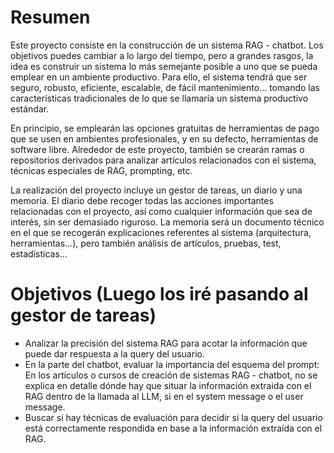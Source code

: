 # Resumen
Este proyecto consiste en la construcción de un sistema RAG - chatbot.
Los objetivos puedes cambiar a lo largo del tiempo, pero a grandes rasgos, la idea es construir un sistema lo más semejante posible a uno que se pueda emplear en un ambiente productivo.
Para ello, el sistema tendrá que ser seguro, robusto, eficiente, escalable, de fácil mantenimiento... tomando las características tradicionales de lo que se llamaría un sistema productivo estándar.

En principio, se emplearán las opciones gratuitas de herramientas de pago que se usen en ambientes profesionales, y en su defecto, herramientas de software libre.
Alrededor de este proyecto, también se crearán ramas o repositorios derivados para analizar artículos relacionados con el sistema, técnicas especiales de RAG, prompting, etc.

La realización del proyecto incluye un gestor de tareas, un diario y una memoria. El diario debe recoger todas las acciones importantes relacionadas con el proyecto, así como cualquier información que sea de interés, sin ser demasiado riguroso. La memoria será un documento técnico en el que se recogerán explicaciones referentes al sistema (arquitectura, herramientas...), pero también análisis de artículos, pruebas, test, estadísticas...

# Objetivos (Luego los iré pasando al gestor de tareas)
* Analizar la precisión del sistema RAG para acotar la información que puede dar respuesta a la query del usuario.
* En la parte del chatbot, evaluar la importancia del esquema del prompt: En los artículos o cursos de creación de sistemas RAG - chatbot, no se explica en detalle dónde hay que situar la información extraida con el RAG dentro de la llamada al LLM, si en el system message o el user message.
* Buscar si hay técnicas de evaluación para decidir si la query del usuario está correctamente respondida en base a la información extraída con el RAG.
